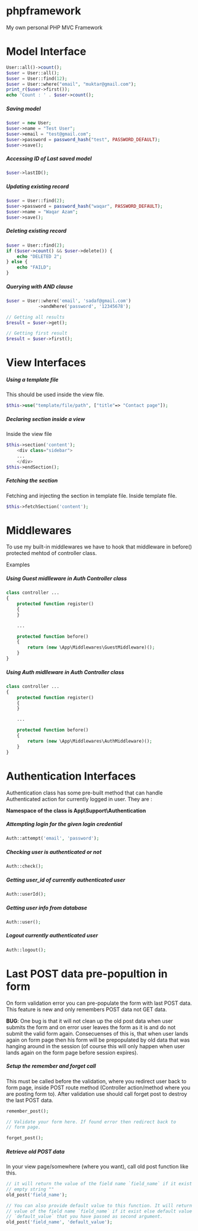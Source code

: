 # phpframework
My own personal PHP MVC Framework

# Model Interface
```php
User::all()->count();
$user = User::all();
$user = User::find(12);
$user = User::where("email", "muktar@gmail.com");
print_r($user->first());
echo 'Count : ' . $user->count();
```

##### __Saving model__
```php
$user = new User;
$user->name = "Test User";
$user->email = "test@gmail.com";
$user->password = password_hash("test", PASSWORD_DEFAULT);
$user->save();
```

##### __Accessing ID of Last saved model__
```php
$user->lastID();
```

##### __Updating existing record__
```php
$user = User::find(2);
$user->password = password_hash("waqar", PASSWORD_DEFAULT);
$user->name = "Waqar Azam";
$user->save();
```

##### __Deleting existing record__
```php
$user = User::find(2);
if ($user->count() && $user->delete()) {
	echo "DELETED 2";
} else {
	echo "FAILD";
}
```

##### __Querying with AND clause__
```php
$user = User::where('email', 'sadaf@gmail.com')
			->andWhere('password', '12345678');

// Getting all results
$result = $user->get();

// Getting first result
$result = $user->first();
```

# View Interfaces

##### __Using a template file__
This should be used inside the view file.
```php
$this->use("template/file/path", ["title"=> "Contact page"]);
```

##### __Declaring section inside a view__
Inside the view file
```php
$this->section('content');
	<div class="sidebar">
	...
	</div>
$this->endSection();
```

##### __Fetching the section__
Fetching and injecting the section in template file.
Inside template file.
```php
$this->fetchSection('content');
```


# Middlewares
To use my built-in middlewares we have to hook that middleware in before() protected mehtod of controller class.

Examples

##### __Using Guest midlleware in Auth Controller class__

```php
class controller ...
{
	protected function register()
	{
	}

	...

	protected function before()
	{
		return (new \App\Middlewares\GuestMiddleware)();
	}
}
```

##### __Using Auth midlleware in Auth Controller class__

```php
class controller ...
{
	protected function register()
	{
	}

	...

	protected function before()
	{
		return (new \App\Middlewares\AuthMiddleware)();
	}
}
```

# Authentication Interfaces
Authentication class has some pre-built method that can handle Authenticated action for currently logged in user. They are :

__Namespace of the class is App\Support\Authentication__

##### __Attempting login for the given login credential__
```php
Auth::attempt('email', 'password');
```

##### __Checking user is authenticated or not__
```php
Auth::check();
```

##### __Getting user_id of currently authenticated user__
```php
Auth::userId();
```

##### __Getting user info from database__
```php
Auth::user();
```

##### __Logout currently authenticated user__
```php
Auth::logout();
```

# Last POST data pre-popultion in form
On form validation error you can pre-populate the form with last POST data. This feature is new and only remembers POST data not GET data.

__BUG__: One bug is that it will not clean up the old post data when user submits the form and on error user leaves the form as it is and do not submit the valid form again. Consecuenses of this is, that when user lands again on form page then his form will be prepopulated by old data that was hanging around in the session (of course this will only happen when user lands again on the form page before session expires).


##### __Setup the remember and forget call__
This must be called before the validation, where you redirect user back to form page, inside POST route method (Controller action/method where you are posting form to). After validation use should call forget post to destroy the last POST data.
```php
remember_post();

// Validate your form here. If found error then redirect back to
// form page.

forget_post();
```

##### __Retrieve old POST data__
In your view page/somewhere (where you want), call old post function like this.
```php
// it will return the value of the field name `field_name` if it exist else
// empty string ""
old_post('field_name');

// You can also provide default value to this function. It will return the
// value of the field name `field_name` if it exist else default value
// `default_value` that you have passed as second argument.
old_post('field_name', 'default_value');
```